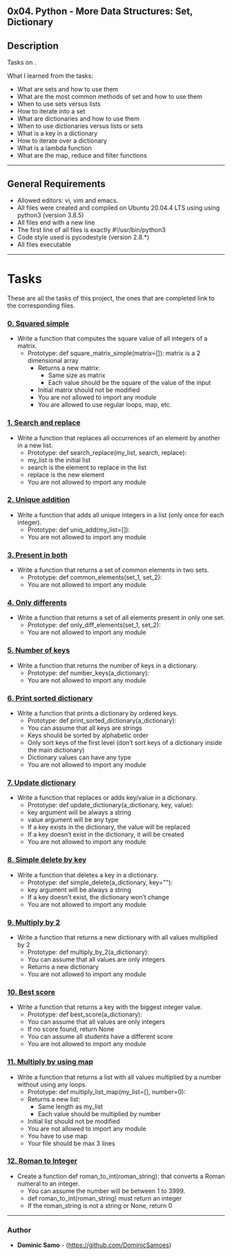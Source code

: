## 0x04. Python - More Data Structures: Set, Dictionary

## Description

Tasks on .

What I learned from the tasks:

* What are sets and how to use them
* What are the most common methods of set and how to use them
* When to use sets versus lists
* How to iterate into a set
* What are dictionaries and how to use them
* When to use dictionaries versus lists or sets
* What is a key in a dictionary
* How to iterate over a dictionary
* What is a lambda function
* What are the map, reduce and filter functions

---

## General Requirements
* Allowed editors: vi, vim and emacs.
* All files were created and compiled on Ubuntu 20.04.4 LTS using using python3 (version 3.8.5)
* All files end with a new line
* The first line of all files is exactly #!/usr/bin/python3
* Code style used is pycodestyle (version 2.8.*)
* All files executable

---

# Tasks

These are all the tasks of this project, the ones that are completed link to the corresponding files.

### [0. Squared simple](./0-square_matrix_simple.py)
* Write a function that computes the square value of all integers of a matrix.
  - Prototype: def square_matrix_simple(matrix=[]):
matrix is a 2 dimensional array
	- Returns a new matrix:
		+ Same size as matrix
		+ Each value should be the square of the value of the input
	- Initial matrix should not be modified
	- You are not allowed to import any module
	- You are allowed to use regular loops, map, etc.

### [1. Search and replace](./1-search_replace.py)
* Write a function that replaces all occurrences of an element by another in a new list.
	- Prototype: def search_replace(my_list, search, replace):
	- my_list is the initial list
	- search is the element to replace in the list
	- replace is the new element
	- You are not allowed to import any module

### [2. Unique addition](./2-uniq_add.py)
* Write a function that adds all unique integers in a list (only once for each integer).
	- Prototype: def uniq_add(my_list=[]):
	- You are not allowed to import any module

### [3. Present in both](./3-common_elements.py)
* Write a function that returns a set of common elements in two sets.
	- Prototype: def common_elements(set_1, set_2):
	- You are not allowed to import any module

### [4. Only differents](./4-only_diff_elements.py)
* Write a function that returns a set of all elements present in only one set.
	- Prototype: def only_diff_elements(set_1, set_2):
	- You are not allowed to import any module

### [5. Number of keys](./5-number_keys.py)
* Write a function that returns the number of keys in a dictionary.
	- Prototype: def number_keys(a_dictionary):
	- You are not allowed to import any module

### [6. Print sorted dictionary](./6-print_sorted_dictionary.py)
* Write a function that prints a dictionary by ordered keys.
	- Prototype: def print_sorted_dictionary(a_dictionary):
	- You can assume that all keys are strings
	- Keys should be sorted by alphabetic order
	- Only sort keys of the first level (don’t sort keys of a dictionary inside the main dictionary)
	- Dictionary values can have any type
	- You are not allowed to import any module

### [7. Update dictionary](./7-update_dictionary.py)
* Write a function that replaces or adds key/value in a dictionary.
	- Prototype: def update_dictionary(a_dictionary, key, value):
	- key argument will be always a string
	- value argument will be any type
	- If a key exists in the dictionary, the value will be replaced
	- If a key doesn’t exist in the dictionary, it will be created
	- You are not allowed to import any module
### [8. Simple delete by key](./8-simple_delete.py)
* Write a function that deletes a key in a dictionary.
	- Prototype: def simple_delete(a_dictionary, key=""):
	- key argument will be always a string
	- If a key doesn’t exist, the dictionary won’t change
	- You are not allowed to import any module

### [9. Multiply by 2](./9-multiply_by_2.py)
* Write a function that returns a new dictionary with all values multiplied by 2
	- Prototype: def multiply_by_2(a_dictionary):
	- You can assume that all values are only integers
	- Returns a new dictionary
	- You are not allowed to import any module

### [10. Best score](./10-best_score.py)
* Write a function that returns a key with the biggest integer value.
	- Prototype: def best_score(a_dictionary):
	- You can assume that all values are only integers
	- If no score found, return None
	- You can assume all students have a different score
	- You are not allowed to import any module

### [11. Multiply by using map](./11-multiply_list_map.py)
* Write a function that returns a list with all values multiplied by a number without using any loops.
	- Prototype: def multiply_list_map(my_list=[], number=0):
	- Returns a new list:
		+ Same length as my_list
		+ Each value should be multiplied by number
	- Initial list should not be modified
	- You are not allowed to import any module
	- You have to use map
	- Your file should be max 3 lines

### [12. Roman to Integer](./12-roman_to_int.py)
* Create a function def roman_to_int(roman_string): that converts a Roman numeral to an integer.
	- You can assume the number will be between 1 to 3999.
	- def roman_to_int(roman_string) must return an integer
	- If the roman_string is not a string or None, return 0

---

### Author
* **Dominic Samo** - (https://github.com/DominicSamoes)

